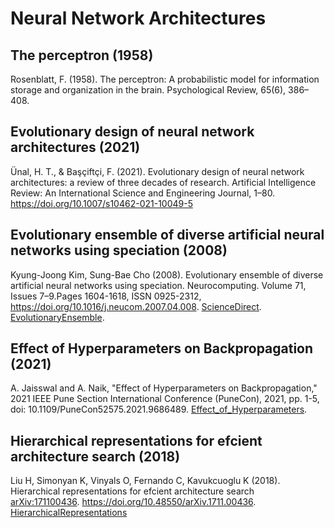 # Neural Network Architectures

## The perceptron (1958)

Rosenblatt, F. (1958). The perceptron: A probabilistic model for information storage and organization in the brain. Psychological Review, 65(6), 386–408.

## Evolutionary design of neural network architectures (2021)

Ünal, H. T., & Başçiftçi, F. (2021). Evolutionary design of neural network architectures: a review of three decades of research. Artificial Intelligence Review: An International Science and Engineering Journal, 1–80. https://doi.org/10.1007/s10462-021-10049-5

## Evolutionary ensemble of diverse artificial neural networks using speciation (2008)

Kyung-Joong Kim, Sung-Bae Cho (2008). Evolutionary ensemble of diverse artificial neural networks using speciation. Neurocomputing. Volume 71, Issues 7–9.Pages 1604-1618,
ISSN 0925-2312, https://doi.org/10.1016/j.neucom.2007.04.008. [ScienceDirect](https://www.sciencedirect.com/science/article/pii/S092523120700135X). [EvolutionaryEnsemble](EvolutionaryEnsemble.pdf).

## Effect of Hyperparameters on Backpropagation (2021)

A. Jaisswal and A. Naik, "Effect of Hyperparameters on Backpropagation," 2021 IEEE Pune Section International Conference (PuneCon), 2021, pp. 1-5, doi: 10.1109/PuneCon52575.2021.9686489. [Effect_of_Hyperparameters](Effect_of_Hyperparameters.pdf).

## Hierarchical representations for efcient architecture search (2018)

Liu H, Simonyan K, Vinyals O, Fernando C, Kavukcuoglu K (2018). Hierarchical representations for efcient architecture search [arXiv:171100436](https://arxiv.org/abs/1711.00436). 
https://doi.org/10.48550/arXiv.1711.00436. [HierarchicalRepresentations](HierarchicalRepresentations.pdf)

